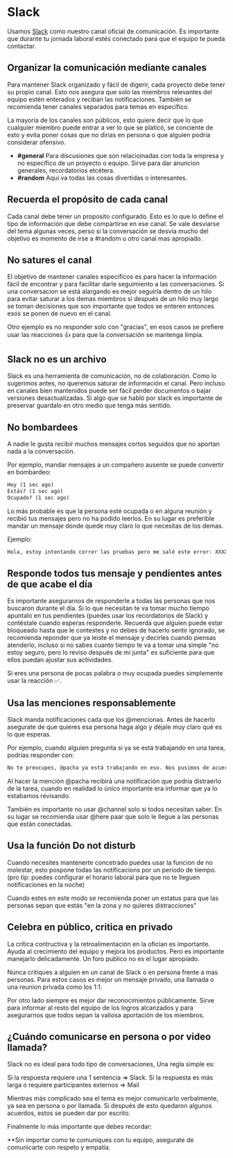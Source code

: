 # Slack

Usamos [Slack](https://auronixworkspace.slack.com/) como nuestro canal oficial de comunicación. Es importante que durante tu jornada laboral estés conectado para que el equipo te pueda contactar.

## Organizar la comunicación mediante canales

Para mantener Slack organizado y fácil de digerir, cada proyecto debe tener su propio canal. Esto nos asegura que solo las miembros relevantes del equipo estén enterados y reciban las notificaciones. También se recomienda tener canales separados para temas en específico.

La mayoría de los canales son públicos, esto quiere decir que lo que cualquier miembro puede entrar a ver lo que se platicó, se conciente de esto y evita poner cosas que no dirias en persona o que alguien podría considerar ofensivo.

- **#general** Para discusiones que son relacioinadas con toda la empresa y no específico de un proyecto o equipo. Sirve para dar anuncion generales, recordatorios etcétera.
- **#random** Aqui va todas las cosas divertidas o interesantes.

## Recuerda el propósito de cada canal

Cada canal debe tener un proposito configurado. Esto es lo que lo define el tipo de información que debe compartirse en ese canal. Se vale desviarse del tema algunas veces, perso si la conversación se desvía mucho del objetivo es momento de irse a #random u otro canal mas apropiado.

## No satures el canal

El objetivo de mantener canales especificos es para hacer la información fácil de encontrar y para facilitar darle seguimiento a las conversaciones. Si una conversacion se está alargando es mejor seguirla dentro de un hilo para evitar saturar a los demas miembros si después de un hilo muy largo se toman decisiones que son importante que todos se enteren entonces esos se ponen de nuevo en el canal.

Otro ejemplo es no responder solo con "gracias", en esos casos se prefiere usar las reacciones 👍 para que la conversación se mantenga limpia.

## Slack no es un archivo

Slack es una herramienta de comunicación, no de colaboración. Como lo sugerimos antes, no queremos saturar de información el canal. Pero incluso en canales bien mantenidos puede ser fácil perder documentos o bajar versiones desactualizadas. Si algo que se habló por slack es importante de preservar guardalo en otro medio que tenga más sentido.

## No bombardees

A nadie le gusta recibir muchos mensajes cortos seguidos que no aportan nada a la conversación.

Por ejemplo, mandar mensajes a un compañero ausente se puede convertir en bombardeo:

```txt
Hey (1 sec ago)
Estás? (1 sec ago)
Ocupado? (1 sec ago)
```

Lo más probable es que la persona esté ocupada o en alguna reunión y recibió tus mensajes pero no ha podido leerlos. En su lugar es preferible mandar un mensaje donde quede muy claro lo que necesitas de los demas.

Ejemplo:

```txt
Hola, estoy intentando correr las pruebas pero me salé este error: XXXXX, cuando estés libre me puedes ayudar a revisarlo?
```

## Responde todos tus mensaje y pendientes antes de que acabe el día

Es importante asegurarnos de responderle a todas las personas que nos buscaron durante el día. Si lo que necesitan te va tomar mucho tiempo apuntalo en tus pendientes (puedes usar los recordatorios de Slack) y contéstale cuando esperas responderle. Recuerda que alguien puede estar bloqueado hasta que le contestes y no debes de hacerlo sentir ignorado, se recomienda reponder que ya leiste el mensaje y decirles cuando piensas atenderlo, incluso si no sabes cuanto tiempo te va a tomar una simple "no estoy seguro, pero lo reviso después de mi junta" es suficiente para que ellos puedan ajustar sus actividades.

Si eres una persona de pocas palabra o muy ocupada puedes simplemente usar la reacción ✅.

## Usa las menciones responsablemente

Slack manda notificaciones cada que los @mencionas. Antes de hacerlo asegurate de que quieres esa persona haga algo y déjale muy claro qué es lo que esperas.

Por ejemplo, cuando alguien pregunta si ya se está trabajando en una tarea, podrías responder con:

```txt
No te preocupes, @pacha ya está trabajando en eso. Nos pusimos de acuerdo por la mañana.
```

Al hacer la mención @pacha recibirá una notificación que podría distraerlo de la tarea, cuando en realidad lo único importante era informar que ya lo estabamos revisando.

También es importante no usar @channel solo si todos necesitan saber. En su lugar se recomienda usar @here paar que solo le llegue a las personas que están conectadas.

## Usa la función Do not disturb

Cuando necesites mantenerte concetrado puedes usar la funcion de no molestar, esto pospone todas las notificacions por un periodo de tiempo. (pro tip: puedes configurar el horario laboral para que no te lleguen notificaciones en la noche)

Cuando estes en este modo se recomienda poner un estatus para que las personas sepan que estás "en la zona y no quieres distracciones"

## Celebra en público, critica en privado

La crítica contructiva y la retroalimentación en la ofician es importante. Ayuda al crecimiento del equipo y mejora los productos. Pero es importante manejarlo delicadamente. Un foro publico no es el lugar apropiado.

Nunca critiques a alguien en un canal de Slack o en persona frente a mas personas. Para estos casos es mejor un mensaje privado, una llamada o una reunion privada como los 1:1.

Por otro lado siempre es mejor dar reconocimientos públicamente. Sirve para informar al resto del equipo de los logros alcanzados y para asegurarnos que todos sepan la valiosa aportación de los miembros.

## ¿Cuándo comunicarse en persona o por video llamada?

Slack no es ideal para todo tipo de conversaciones, Una regla simple es:

Si la respuesta requiere una 1 sentencia => Slack.
Si la respuesta es más larga o requiere participantes externos => Mail

Mientras más complicado sea el tema es mejor comunicarlo verbalmente, ya sea en persona o por llamada. Si después de esto quedaron algunos acuerdos, estos se pueden dar por escrito.

Finalmente lo más importante que debes recordar:

**Sin importar como te comuniques con tu equipo, asegurate de comunicarte con respeto y empatía.
